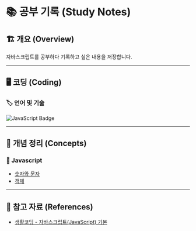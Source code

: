 # 📚 공부 기록 (Study Notes)

## 🏗 개요 (Overview)

자바스크립트를 공부하다 기록하고 싶은 내용을 저장합니다.

---

<!-- shields.io <= icon -->

## 🖥️ 코딩 (Coding)

### 🏷 언어 및 기술

![JavaScript Badge](https://img.shields.io/badge/JavaScript-F7DF1E?logo=javascript&logoColor=000&style=flat)
<br/>

---

## 📖 개념 정리 (Concepts)

### 🎨 Javascript

- [숫자와 문자](concepts/num_and_str.md)
- [객체](concepts/object.md)

---

## 📌 참고 자료 (References)

- [생활코딩 - 자바스크립트(JavaScript) 기본](https://www.inflearn.com/course/%EC%A7%80%EB%B0%94%EC%8A%A4%ED%81%AC%EB%A6%BD%ED%8A%B8-%EC%96%B8%EC%96%B4-%EA%B8%B0%EB%B3%B8)
